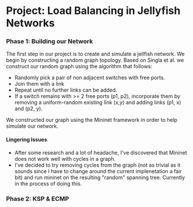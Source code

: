 # Project: Load Balancing in Jellyfish Networks

### Phase 1: Building our Network
The first step in our project is to create and simulate a jellfish network. We begin by constructing a random graph topology. Based on Singla et al. we construct our random graph using the algorithm that follows:
- Randomly pick a pair of non adjacent switches with free ports.
- Join them with a link
- Repeat until no further links can be added.
- If a switch remains with >= 2 free ports (p1, p2), incorporate them by removing a uniform-random existing link (x,y) and adding links (p1, x) and (p2, y).

We constructed our graph using the Mininet framework in order to help simulate our network.

#### Lingering Issues
- After some research and a lot of headache, I've discovered that Mininet does not work well with cycles in a graph.
- I've decided to try removing cycles from the graph (not as trivial as it sounds since I have to change around the current implenetation a fair bit) and run mininet on the resulting "random" spanning tree. Currently in the process of doing this.

### Phase 2: KSP & ECMP
